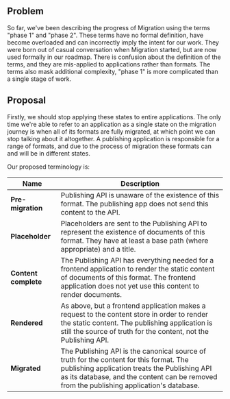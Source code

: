 ## Problem

So far, we've been describing the progress of Migration using the terms "phase 1" and "phase 2". These terms have no formal definition, have become overloaded and can incorrectly imply the intent for our work. They were born out of casual conversation when Migration started, but are now used formally in our roadmap. There is confusion about the definition of the terms, and they are mis-applied to applications rather than formats. The terms also mask additional complexity, "phase 1" is more complicated than a single stage of work.

## Proposal

Firstly, we should stop applying these states to entire applications. The only time we're able to refer to an application as a single state on the migration journey is when all of its formats are fully migrated, at which point we can stop talking about it altogether. A publishing application is responsible for a range of formats, and due to the process of migration these formats can and will be in different states.

Our proposed terminology is:

| Name | Description |
| --- | --- |
| **Pre-migration** | Publishing API is unaware of the existence of this format. The publishing app does not send this content to the API. |
| **Placeholder** | Placeholders are sent to the Publishing API to represent the existence of documents of this format. They have at least a base path (where appropriate) and a title. |
| **Content complete** | The Publishing API has everything needed for a frontend application to render the static content of documents of this format. The frontend application does not yet use this content to render documents. |
| **Rendered** | As above, but a frontend application makes a request to the content store in order to render the static content. The publishing application is still the source of truth for the content, not the Publishing API. |
| **Migrated** | The Publishing API is the canonical source of truth for the content for this format. The publishing application treats the Publishing API as its database, and the content can be removed from the publishing application's database. |

